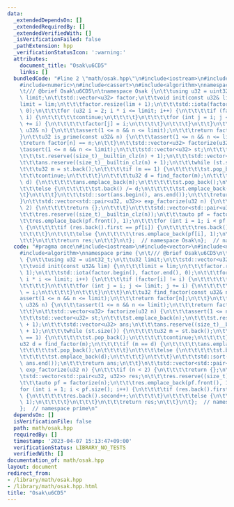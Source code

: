 ```yaml
---
data:
  _extendedDependsOn: []
  _extendedRequiredBy: []
  _extendedVerifiedWith: []
  _isVerificationFailed: false
  _pathExtension: hpp
  _verificationStatusIcon: ':warning:'
  attributes:
    document_title: "Osak\u6CD5"
    links: []
  bundledCode: "#line 2 \"math/osak.hpp\"\n#include<iostream>\n#include<vector>\n\
    #include<numeric>\n#include<cassert>\n#include<algorithm>\nnamespace prime {\n\
    \t/// @brief Osak\u6CD5\n\tnamespace Osak {\n\t\tusing u32 = uint32_t;\n\t\tu32\
    \ limit;\n\t\tstd::vector<u32> factor;\n\t\tvoid init(const u32& lim) {\n\t\t\t\
    limit = lim;\n\t\t\tfactor.resize(lim + 1);\n\t\t\tstd::iota(factor.begin(), factor.end(),\
    \ 0);\n\t\t\tfor (u32 i = 2; i * i <= limit; i++) {\n\t\t\t\tif (factor[i] !=\
    \ i) {\n\t\t\t\t\tcontinue;\n\t\t\t\t}\n\t\t\t\tfor (int j = i; j <= limit; j\
    \ += i) {\n\t\t\t\t\tfactor[j] = i;\n\t\t\t\t}\n\t\t\t}\n\t\t}\n\t\tu32 find_factor(const\
    \ u32& n) {\n\t\t\tassert(1 <= n && n <= limit);\n\t\t\treturn factor[n];\n\t\t\
    }\n\t\tu32 is_prime(const u32& n) {\n\t\t\tassert(1 <= n && n <= limit);\n\t\t\
    \treturn factor[n] == n;\n\t\t}\n\t\tstd::vector<u32> factorize(u32 n) {\n\t\t\
    \tassert(1 <= n && n <= limit);\n\t\t\tstd::vector<u32> st;\n\t\t\tst.emplace_back(n);\n\
    \t\t\tst.reserve((size_t)__builtin_clz(n) + 1);\n\t\t\tstd::vector<u32> ans;\n\
    \t\t\tans.reserve((size_t)__builtin_clz(n) + 1);\n\t\t\twhile (st.size()) {\n\t\
    \t\t\tu32 m = st.back();\n\t\t\t\tif (m == 1) {\n\t\t\t\t\tst.pop_back();\n\t\t\
    \t\t\tcontinue;\n\t\t\t\t}\n\t\t\t\tu32 d = find_factor(m);\n\t\t\t\tif (m ==\
    \ d) {\n\t\t\t\t\tans.emplace_back(m);\n\t\t\t\t\tst.pop_back();\n\t\t\t\t}\n\t\
    \t\t\telse {\n\t\t\t\t\tst.back() /= d;\n\t\t\t\t\tst.emplace_back(d);\n\t\t\t\
    \t}\n\t\t\t}\n\t\t\tstd::sort(ans.begin(), ans.end());\n\t\t\treturn ans;\n\t\t\
    }\n\t\tstd::vector<std::pair<u32, u32>> exp_factorize(u32 n) {\n\t\t\tif (n <\
    \ 2) {\n\t\t\t\treturn {};\n\t\t\t}\n\t\t\tstd::vector<std::pair<u32, u32>> res;\n\
    \t\t\tres.reserve((size_t)__builtin_clz(n));\n\t\t\tauto pf = factorize(n);\n\t\
    \t\tres.emplace_back(pf.front(), 1);\n\t\t\tfor (int i = 1; i < pf.size(); i++)\
    \ {\n\t\t\t\tif (res.back().first == pf[i]) {\n\t\t\t\t\tres.back().second++;\n\
    \t\t\t\t}\n\t\t\t\telse {\n\t\t\t\t\tres.emplace_back(pf[i], 1);\n\t\t\t\t}\n\t\
    \t\t}\n\t\t\treturn res;\n\t\t}\n\t};  // namespace Osak\n};  // namespace prime\n"
  code: "#pragma once\n#include<iostream>\n#include<vector>\n#include<numeric>\n#include<cassert>\n\
    #include<algorithm>\nnamespace prime {\n\t/// @brief Osak\u6CD5\n\tnamespace Osak\
    \ {\n\t\tusing u32 = uint32_t;\n\t\tu32 limit;\n\t\tstd::vector<u32> factor;\n\
    \t\tvoid init(const u32& lim) {\n\t\t\tlimit = lim;\n\t\t\tfactor.resize(lim +\
    \ 1);\n\t\t\tstd::iota(factor.begin(), factor.end(), 0);\n\t\t\tfor (u32 i = 2;\
    \ i * i <= limit; i++) {\n\t\t\t\tif (factor[i] != i) {\n\t\t\t\t\tcontinue;\n\
    \t\t\t\t}\n\t\t\t\tfor (int j = i; j <= limit; j += i) {\n\t\t\t\t\tfactor[j]\
    \ = i;\n\t\t\t\t}\n\t\t\t}\n\t\t}\n\t\tu32 find_factor(const u32& n) {\n\t\t\t\
    assert(1 <= n && n <= limit);\n\t\t\treturn factor[n];\n\t\t}\n\t\tu32 is_prime(const\
    \ u32& n) {\n\t\t\tassert(1 <= n && n <= limit);\n\t\t\treturn factor[n] == n;\n\
    \t\t}\n\t\tstd::vector<u32> factorize(u32 n) {\n\t\t\tassert(1 <= n && n <= limit);\n\
    \t\t\tstd::vector<u32> st;\n\t\t\tst.emplace_back(n);\n\t\t\tst.reserve((size_t)__builtin_clz(n)\
    \ + 1);\n\t\t\tstd::vector<u32> ans;\n\t\t\tans.reserve((size_t)__builtin_clz(n)\
    \ + 1);\n\t\t\twhile (st.size()) {\n\t\t\t\tu32 m = st.back();\n\t\t\t\tif (m\
    \ == 1) {\n\t\t\t\t\tst.pop_back();\n\t\t\t\t\tcontinue;\n\t\t\t\t}\n\t\t\t\t\
    u32 d = find_factor(m);\n\t\t\t\tif (m == d) {\n\t\t\t\t\tans.emplace_back(m);\n\
    \t\t\t\t\tst.pop_back();\n\t\t\t\t}\n\t\t\t\telse {\n\t\t\t\t\tst.back() /= d;\n\
    \t\t\t\t\tst.emplace_back(d);\n\t\t\t\t}\n\t\t\t}\n\t\t\tstd::sort(ans.begin(),\
    \ ans.end());\n\t\t\treturn ans;\n\t\t}\n\t\tstd::vector<std::pair<u32, u32>>\
    \ exp_factorize(u32 n) {\n\t\t\tif (n < 2) {\n\t\t\t\treturn {};\n\t\t\t}\n\t\t\
    \tstd::vector<std::pair<u32, u32>> res;\n\t\t\tres.reserve((size_t)__builtin_clz(n));\n\
    \t\t\tauto pf = factorize(n);\n\t\t\tres.emplace_back(pf.front(), 1);\n\t\t\t\
    for (int i = 1; i < pf.size(); i++) {\n\t\t\t\tif (res.back().first == pf[i])\
    \ {\n\t\t\t\t\tres.back().second++;\n\t\t\t\t}\n\t\t\t\telse {\n\t\t\t\t\tres.emplace_back(pf[i],\
    \ 1);\n\t\t\t\t}\n\t\t\t}\n\t\t\treturn res;\n\t\t}\n\t};  // namespace Osak\n\
    };  // namespace prime\n"
  dependsOn: []
  isVerificationFile: false
  path: math/osak.hpp
  requiredBy: []
  timestamp: '2023-04-07 15:13:47+09:00'
  verificationStatus: LIBRARY_NO_TESTS
  verifiedWith: []
documentation_of: math/osak.hpp
layout: document
redirect_from:
- /library/math/osak.hpp
- /library/math/osak.hpp.html
title: "Osak\u6CD5"
---
```

